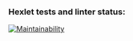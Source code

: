 ### Hexlet tests and linter status:
[![Maintainability](https://api.codeclimate.com/v1/badges/d389a442efce23ef1c18/maintainability)](https://codeclimate.com/github/gaspertan/frontend-project-44/maintainability)

